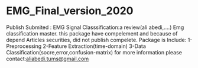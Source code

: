 # EMG_Final_version_2020
Publish Submited : EMG Signal Classsification:a review(ali abedi,....)
Emg classification master.
this package have compelement and because of depend Articles securities, did not publish compelete.
Package is Include:
1-Preprocessing
2-Feature Extraction(time-domain)
3-Data Classification(socre,error,confusion-matrix)
for more information please contact:aliabedi.tums@gmail.com

